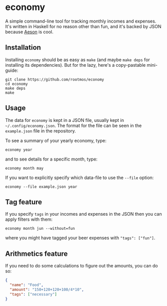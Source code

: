 economy
=======

A simple command-line tool for tracking monthly incomes and expenses.
It's written in Haskell for no reason other than fun, and it's backed by JSON because [Aeson](https://github.com/bos/aeson) is cool.


Installation
------------
Installing `economy` should be as easy as `make` (and maybe `make deps` for installing its dependencies).
But for the lazy, here's a copy-pastable mini-guide:
```
git clone https://github.com/rootmos/economy
cd economy
make deps
make
```


Usage
-----
The data for `economy` is kept in a JSON file, usually kept in `~/.config/economy.json`.
The format for the file can be seen in the `example.json` file in the repository.

To see a summary of your yearly economy, type:
```
economy year
```
and to see details for a specific month, type:
```
economy month may
```

If you want to explicitly specify which data-file to use the `--file` option:
```
economy --file example.json year
```


Tag feature
---
If you specify `tags` in your incomes and expenses in the JSON then you can apply filters with them:
```
economy month jun --without=fun
```
where you might have tagged your beer expenses with `"tags": ["fun"]`.


Arithmetics feature
-------------------
If you need to do some calculations to figure out the amounts, you can do so:
```json
{
  "name": "Food",
  "amount": "150+120+120+100/4*10",
  "tags": ["necessary"]
}
```
